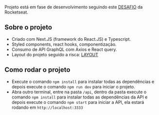 Projeto está em fase de desenvolvimento seguindo este <a href="https://github.com/Rocketseat/frontend-challenge">DESAFIO</a> da Rocketseat.

## Sobre o projeto

- Criado com Next.JS (framework do React.JS) e Typescript.
- Styled components, react hooks, componentização.
- Consumo de API GraphQL com Axios e React query.
- Layout do projeto seguido a risca: <a href="https://www.figma.com/file/rET9F2CeUEJdiVN7JRu993/E-commerce---capputeeno?type=design&node-id=680-6449&mode=design&t=jS2Ks0QYU4XifcJ3-0">LAYOUT</a>


## Como rodar o projeto

- Execute o comando `npm install` para instalar todas as dependências e depois execute o comando `npm run dev` para iniciar o projeto.
- Abra outro terminal, entre na pasta `/api`, dentro da pasta execute o comando `npm install` para instalar todas as dependências da API e depois execute o comando `npm start` para iniciar a API, ela estará rodando em `http://localhost:3333`
